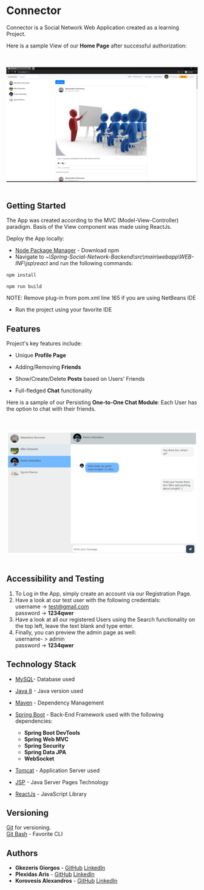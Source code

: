 # Connector

Connector is a Social Network Web Application created as a learning Project.

Here is a sample View of our **Home Page** after successful authorization:

<br></br>
<img src="./SamplePictures/finalImageBlack.png" alt="Home Page">
<br></br>

## Getting Started


The App was created according to the MVC (Model-View-Controller) paradigm. 
Basis of the View component was made using ReactJs.

Deploy the App locally:

* [Node Package Manager](https://www.npmjs.com/get-npm) - Download npm
* Navigate to *~\Spring-Social-Network-Backend\src\main\webapp\WEB-INF\jsp\react*
 and run the following commands:
```
npm install
```
```
npm run build
```
NOTE: Remove plug-in from pom.xml line 165 if you are using NetBeans IDE


* Run the project using your favorite IDE

## Features


Project's key features include:

- Unique **Profile Page**

- Adding/Removing **Friends** 

- Show/Create/Delete **Posts** based on Users' Friends

- Full-fledged **Chat** functionality

Here is a sample of our Persisting **One-to-One Chat Module**:
Each User has the option to chat with their friends.

<br></br>
<img src="./SamplePictures/justChat.png" alt="Home Page">
<br></br>



## Accessibility and Testing


1. To Log in the App, simply create an account via our Registration Page.
2. Have a look at our test user with the following credentials: <br>username -> test@gmail.com <br> password -> **1234qwer**
3. Have a look at all our registered Users using the Search functionality on the top left, leave the text blank and type enter.
4. Finally, you can preview the admin page as well: <br>
username- > admin <br> password -> **1234qwer**


## Technology Stack


[comment]: <> (* [IntelliJ Ultimate Edition]&#40;https://www.jetbrains.com/idea/&#41; - Our preferred IDE)
* [MySQL](https://www.mysql.com/)- Database used

[comment]: <> (* [MySQL Workbench]&#40;https://www.mysql.com/products/workbench/&#41; - Data Base Visual Tool)
* [Java 8](https://java.com/en/download/faq/release_changes.xml) - Java version used
* [Maven](https://maven.apache.org/) - Dependency Management
* [Spring Boot](https://spring.io/projects/spring-boot) - Back-End Framework used with the following dependencies:

    * **Spring Boot DevTools**
    * **Spring Web MVC**
    * **Spring Security**
    * **Spring Data JPA**
    * **WebSocket**

* [Tomcat](http://tomcat.apache.org/) - Application Server used
* [JSP](https://www.oracle.com/java/technologies/jspt.html) - Java Server Pages Technology
* [ReactJs](https://reactjs.org/) - JavaScript Library 


## Versioning


[Git](https://git-scm.com/) for versioning. <br>
[Git Bash](https://gitforwindows.org/) - Favorite CLI


## Authors 

* **Gkezeris Giorgos** - [GitHub](https://github.com/geo-gkez) 
[LinkedIn](https://www.linkedin.com/in/george-gkezeris/)
* **Plexidas Aris** - [GitHub](https://github.com/aris-plexi) 
[LinkedIn](https://www.linkedin.com/in/aris-plexidas-2824a1159/)
* **Korovesis Alexandros** - [GitHub](https://github.com/a-koro)
[LinkedIn](https://www.linkedin.com/in/alexandros-korovesis-3995b9167/)

[comment]: <> (## Acknowledgments )

[comment]: <> (* [Bootcamp - PeopleCert]&#40;https://peoplecerteducation.org/&#41; - Thank you for your excellent support and knowledge throughout the program. <br></br>)

[comment]: <> (* **Mavros Spyros** - Invaluable support in *Java EE* & *Spring Boot*.)

[comment]: <> (<br></br>)

[comment]: <> (* **Minaidis Kostas** - Assistance and support in *CSS* - *JavaScript* & *React*)

